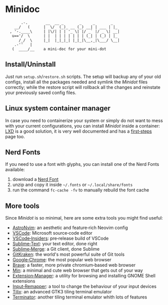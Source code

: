 # Minidoc

```
       .-.        __  __ _       _     _       _
    __/   (      |  \/  (_)_ __ (_) __| | ___ | |_
  , '-.____\     | |\/| | | '_ \| |/ _` |/ _ \| __|
   u=='/  \      | |  | | | | | | | (_| | (_) | |_
      /_/  \     |_|  |_|_|_| |_|_|\__,_|\___/ \__|
    .-''   |
   (  ____/__    a mini-doc for your mini-dot
```




## Install/Uninstall

Just run `setup.sh`/`restore.sh` scripts. The setup will backup any of your old configs, install all the packages needed and symlink the *Minidot* files correctly; while the restore script will rollback all the changes and reinstate your previously saved config files.




## Linux system container manager

In case you need to containerize your system or simply do not want to mess with your current configurations, you can install *Minidot* inside a container: [LXD](https://ubuntu.com/lxd) is a good solution, it is very well documented and has a [first&#x2011;steps](https://documentation.ubuntu.com/lxd/en/latest/tutorial/first_steps/#first-steps) page too.




## Nerd Fonts

If you need to use a font with glyphs, you can install one of the Nerd Fonts available:

1. download a [Nerd Font](https://www.nerdfonts.com/font-downloads)
2. unzip and copy it inside `~/.fonts` or `~/.local/share/fonts`
3. run the command `fc-cache -fv` to manually rebuild the font cache




## More tools

Since *Minidot* is so minimal, here are some extra tools you might find useful:

- [AstroNvim](https://astronvim.com/#%EF%B8%8F-installation): an aesthetic and feature&#x2011;rich Neovim config
- [VSCode](https://code.visualstudio.com/Download): Microsoft source&#x2011;code editor
- [VSCode&#x2011;Insiders](https://code.visualstudio.com/insiders/): pre&#x2011;release build of VSCode
- [Sublime&#x2011;Text](https://www.sublimetext.com/docs/linux_repositories.html): your text editor, done right
- [Sublime&#x2011;Merge](https://www.sublimemerge.com/docs/linux_repositories): a Git client, done Sublime
- [GitKraken](https://www.gitkraken.com/download): the world's most powerful suite of Git tools
- [Google&#x2011;Chrome](https://www.google.com/chrome/): the most popular web browser
- [Brave](https://brave.com/linux/): a faster, more private chromium&#x2011;based web browser
- [Min](https://minbrowser.org/): a minimal and cute web browser that gets out of your way
- [Extension&#x2011;Manager](https://github.com/mjakeman/extension-manager#-installing): a utility for browsing and installing GNOME Shell extensions
- [Input&#x2011;Remapper](https://github.com/sezanzeb/input-remapper#installation): a tool to change the behaviour of your input devices
- [Tilix](https://gnunn1.github.io/tilix-web/#packages): an advanced GTK3 tiling terminal emulator
- [Terminator](https://gnome-terminator.org/): another tiling terminal emulator whith lots of features
